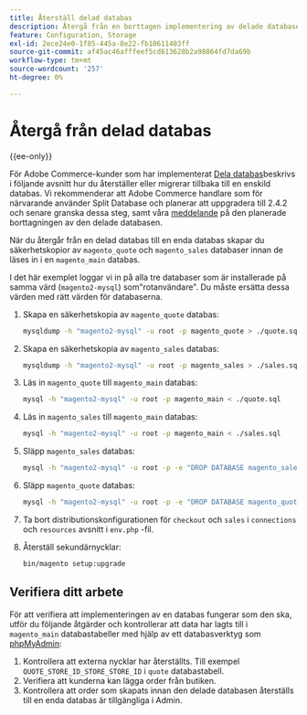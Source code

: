 ```yaml
---
title: Återställ delad databas
description: Återgå från en borttagen implementering av delade databaser till en enda databasimplementering.
feature: Configuration, Storage
exl-id: 2ece24e0-1f85-445a-8e22-fb10611403ff
source-git-commit: af45ac46afffeef5cd613628b2a98864fd7da69b
workflow-type: tm+mt
source-wordcount: '257'
ht-degree: 0%

---
```


# Återgå från delad databas

{{ee-only}}

För Adobe Commerce-kunder som har implementerat [Dela databas](multi-master.md)beskrivs i följande avsnitt hur du återställer eller migrerar tillbaka till en enskild databas. Vi rekommenderar att Adobe Commerce handlare som för närvarande använder Split Database och planerar att uppgradera till 2.4.2 och senare granska dessa steg, samt våra [meddelande](https://community.magento.com/t5/Magento-DevBlog/Deprecation-of-Split-Database-in-Magento-Commerce/ba-p/465187) på den planerade borttagningen av den delade databasen.

När du återgår från en delad databas till en enda databas skapar du säkerhetskopior av `magento_quote` och `magento_sales` databaser innan de läses in i en `magento_main` databas.

I det här exemplet loggar vi in på alla tre databaser som är installerade på samma värd (`magento2-mysql`) som&quot;rotanvändare&quot;. Du måste ersätta dessa värden med rätt värden för databaserna.

1. Skapa en säkerhetskopia av `magento_quote` databas:

   ```bash
   mysqldump -h "magento2-mysql" -u root -p magento_quote > ./quote.sql
   ```

1. Skapa en säkerhetskopia av `magento_sales` databas:

   ```bash
   mysqldump -h "magento2-mysql" -u root -p magento_sales > ./sales.sql
   ```

1. Läs in `magento_quote` till `magento_main` databas:

   ```bash
   mysql -h "magento2-mysql" -u root -p magento_main < ./quote.sql
   ```

1. Läs in `magento_sales` till `magento_main` databas:

   ```bash
   mysql -h "magento2-mysql" -u root -p magento_main < ./sales.sql
   ```

1. Släpp `magento_sales` databas:

   ```bash
   mysql -h "magento2-mysql" -u root -p -e "DROP DATABASE magento_sales;"
   ```

1. Släpp `magento_quote` databas:

   ```bash
   mysql -h "magento2-mysql" -u root -p -e "DROP DATABASE magento_quote;"
   ```

1. Ta bort distributionskonfigurationen för `checkout` och `sales` i `connections` och `resources` avsnitt i `env.php` -fil.
1. Återställ sekundärnycklar:

   ```bash
   bin/magento setup:upgrade
   ```

## Verifiera ditt arbete

För att verifiera att implementeringen av en databas fungerar som den ska, utför du följande åtgärder och kontrollerar att data har lagts till i `magento_main` databastabeller med hjälp av ett databasverktyg som [phpMyAdmin](../../installation/prerequisites/optional-software.md#phpmyadmin):

1. Kontrollera att externa nycklar har återställts. Till exempel `QUOTE_STORE_ID_STORE_STORE_ID` i `quote` databastabell.
1. Verifiera att kunderna kan lägga order från butiken.
1. Kontrollera att order som skapats innan den delade databasen återställs till en enda databas är tillgängliga i Admin.
